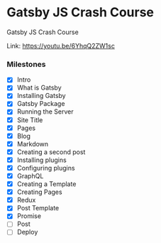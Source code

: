 # Gatsby JS Crash Course

Gatsby JS Crash Course

Link: https://youtu.be/6YhqQ2ZW1sc

### Milestones

- [x] Intro
- [x] What is Gatsby
- [x] Installing Gatsby
- [x] Gatsby Package
- [x] Running the Server
- [x] Site Title
- [x] Pages
- [x] Blog
- [x] Markdown
- [x] Creating a second post
- [x] Installing plugins
- [x] Configuring plugins
- [x] GraphQL
- [x] Creating a Template
- [x] Creating Pages
- [x] Redux
- [x] Post Template
- [x] Promise
- [ ] Post
- [ ] Deploy
